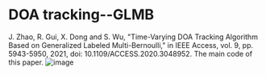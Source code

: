 # DOA tracking--GLMB
J. Zhao, R. Gui, X. Dong and S. Wu, "Time-Varying DOA Tracking Algorithm Based on Generalized Labeled Multi-Bernoulli," 
in IEEE Access, vol. 9, pp. 5943-5950, 2021, doi: 10.1109/ACCESS.2020.3048952.
The main code of this paper.
![image](https://user-images.githubusercontent.com/76910921/235343842-209c9525-62cf-422e-9cc6-018826218635.png)
